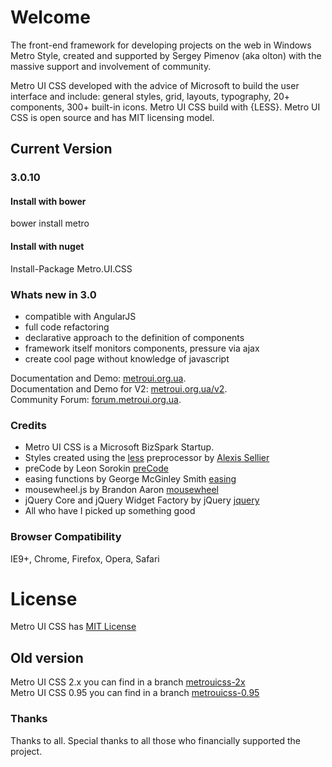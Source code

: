 # Welcome
The front-end framework for developing projects on the web in Windows Metro Style, created and supported by Sergey Pimenov (aka olton) with the massive support and involvement of community.   

Metro UI CSS developed with the advice of Microsoft to build the user interface and include: general styles, grid, layouts, typography, 20+ components, 300+ built-in icons. Metro UI CSS build with {LESS}. Metro UI CSS is open source and has MIT licensing model.
 
## Current Version

### 3.0.10

#### Install with bower
bower install metro
#### Install with nuget
Install-Package Metro.UI.CSS


### Whats new in 3.0
- compatible with AngularJS
- full code refactoring
- declarative approach to the definition of components
- framework itself monitors components, pressure via ajax
- create cool page without knowledge of javascript

 Documentation and Demo: [metroui.org.ua](http://metroui.org.ua/).   
 Documentation and Demo for V2: [metroui.org.ua/v2](http://metroui.org.ua/v2).   
 Community Forum: [forum.metroui.org.ua](http://forum.metroui.org.ua).  

### Credits
- Metro UI CSS is a Microsoft BizSpark Startup.
- Styles created using the [less](http://lesscss.org) preprocessor by  [Alexis Sellier](https://github.com/cloudhead)
- preCode by Leon Sorokin [preCode](https://github.com/leeoniya/preCode.js)
- easing functions by George McGinley Smith [easing](http://gsgd.co.uk/sandbox/jquery/easing/)
- mousewheel.js by Brandon Aaron [mousewheel](http://brandonaaron.net)
- jQuery Core and jQuery Widget Factory by jQuery [jquery](https://jquery.com/)
- All who have I picked up something good

### Browser Compatibility
IE9+, Chrome, Firefox, Opera, Safari

# License
Metro UI CSS has [MIT License](http://metroui.org.ua/license.html)

## Old version
Metro UI CSS 2.x you can find in a branch [metrouicss-2x](https://github.com/olton/Metro-UI-CSS/tree/metrouicss-2x)     
Metro UI CSS 0.95 you can find in a branch [metrouicss-0.95](https://github.com/olton/Metro-UI-CSS/tree/metrouicss-0.95) 

### Thanks
Thanks to all. Special thanks to all those who financially supported the project.    
    
        
        
